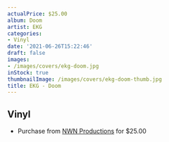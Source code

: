 ```yaml
---
actualPrice: $25.00
album: Doom
artist: EKG
categories:
- Vinyl
date: '2021-06-26T15:22:46'
draft: false
images:
- /images/covers/ekg-doom.jpg
inStock: true
thumbnailImage: /images/covers/ekg-doom-thumb.jpg
title: EKG - Doom
---
```


## Vinyl
* Purchase from [NWN Productions](http://shop.nwnprod.com/index.php?route=product/product&path=75&product_id=8899&sort=pd.name&order=ASC) for $25.00

